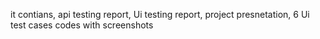 it contians, api testing report, Ui testing report, project presnetation, 6 Ui test cases codes with screenshots
